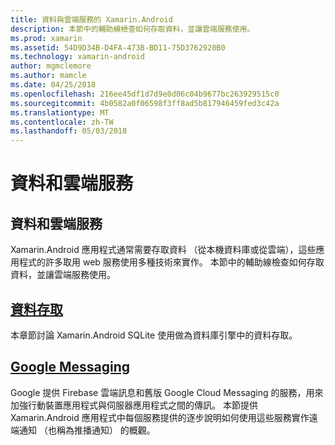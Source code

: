 ```yaml
---
title: 資料與雲端服務的 Xamarin.Android
description: 本節中的輔助線檢查如何存取資料，並讓雲端服務使用。
ms.prod: xamarin
ms.assetid: 54D9D34B-D4FA-473B-BD11-75D3762920B0
ms.technology: xamarin-android
author: mgmclemore
ms.author: mamcle
ms.date: 04/25/2018
ms.openlocfilehash: 216ee45df1d7d9e0d06c04b9677bc263929515c0
ms.sourcegitcommit: 4b0582a0f06598f3ff8ad5b817946459fed3c42a
ms.translationtype: MT
ms.contentlocale: zh-TW
ms.lasthandoff: 05/03/2018
---
```

# <a name="data-and-cloud-services"></a>資料和雲端服務

## <a name="data-and-cloud-services"></a>資料和雲端服務

Xamarin.Android 應用程式通常需要存取資料 （從本機資料庫或從雲端），這些應用程式的許多取用 web 服務使用多種技術來實作。 本節中的輔助線檢查如何存取資料，並讓雲端服務使用。

## <a name="data-accessandroiddata-clouddata-accessindexmd"></a>[資料存取](~/android/data-cloud/data-access/index.md)

本章節討論 Xamarin.Android SQLite 使用做為資料庫引擎中的資料存取。
 
## <a name="google-messagingandroiddata-cloudgoogle-messagingindexmd"></a>[Google Messaging](~/android/data-cloud/google-messaging/index.md)

Google 提供 Firebase 雲端訊息和舊版 Google Cloud Messaging 的服務，用來加強行動裝置應用程式與伺服器應用程式之間的傳訊。 本節提供 Xamarin.Android 應用程式中每個服務提供的逐步說明如何使用這些服務實作遠端通知 （也稱為推播通知） 的概觀。


